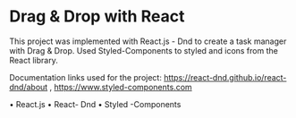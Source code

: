 # Drag & Drop with React


This project was implemented with React.js - Dnd to create a task manager with Drag & Drop. Used Styled-Components to styled and icons from the React library.

Documentation links used for the project:
https://react-dnd.github.io/react-dnd/about ,
https://www.styled-components.com

• React.js
• React- Dnd
• Styled -Components

